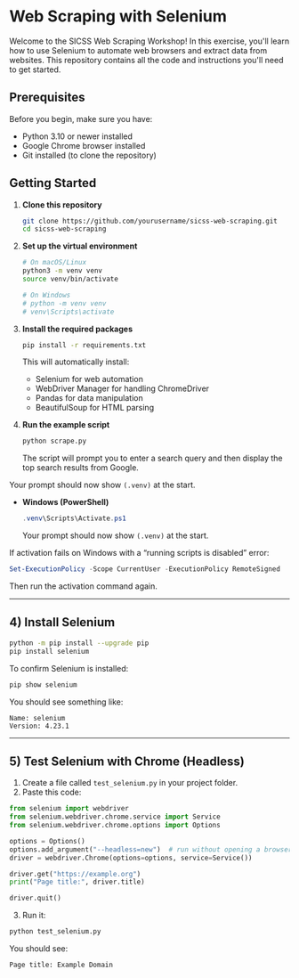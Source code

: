 # Web Scraping with Selenium

Welcome to the SICSS Web Scraping Workshop! In this exercise, you'll learn how to use Selenium to automate web browsers and extract data from websites. This repository contains all the code and instructions you'll need to get started.

## Prerequisites

Before you begin, make sure you have:
- Python 3.10 or newer installed
- Google Chrome browser installed
- Git installed (to clone the repository)

## Getting Started

1. **Clone this repository**
   ```bash
   git clone https://github.com/yourusername/sicss-web-scraping.git
   cd sicss-web-scraping
   ```

2. **Set up the virtual environment**
   ```bash
   # On macOS/Linux
   python3 -m venv venv
   source venv/bin/activate
   
   # On Windows
   # python -m venv venv
   # venv\Scripts\activate
   ```

3. **Install the required packages**
   ```bash
   pip install -r requirements.txt
   ```
   
   This will automatically install:
   - Selenium for web automation
   - WebDriver Manager for handling ChromeDriver
   - Pandas for data manipulation
   - BeautifulSoup for HTML parsing

4. **Run the example script**
   ```bash
   python scrape.py
   ```
   
   The script will prompt you to enter a search query and then display the top search results from Google.

  Your prompt should now show `(.venv)` at the start.

* **Windows (PowerShell)**

  ```powershell
  .venv\Scripts\Activate.ps1
  ```

  Your prompt should now show `(.venv)` at the start.

If activation fails on Windows with a “running scripts is disabled” error:

```powershell
Set-ExecutionPolicy -Scope CurrentUser -ExecutionPolicy RemoteSigned
```

Then run the activation command again.

---

## 4) Install Selenium

```bash
python -m pip install --upgrade pip
pip install selenium
```

To confirm Selenium is installed:

```bash
pip show selenium
```

You should see something like:

```
Name: selenium
Version: 4.23.1
```

---

## 5) Test Selenium with Chrome (Headless)

1. Create a file called `test_selenium.py` in your project folder.
2. Paste this code:

```python
from selenium import webdriver
from selenium.webdriver.chrome.service import Service
from selenium.webdriver.chrome.options import Options

options = Options()
options.add_argument("--headless=new")  # run without opening a browser window
driver = webdriver.Chrome(options=options, service=Service())

driver.get("https://example.org")
print("Page title:", driver.title)

driver.quit()
```

3. Run it:

```bash
python test_selenium.py
```

You should see:

```
Page title: Example Domain
```
